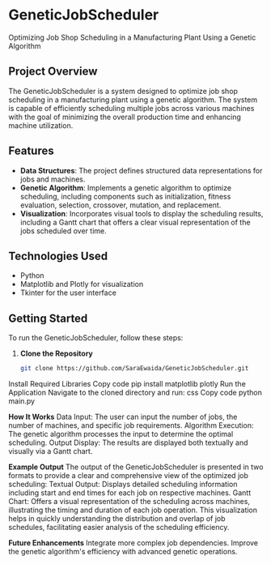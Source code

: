 # GeneticJobScheduler
Optimizing Job Shop Scheduling in a Manufacturing Plant Using a Genetic Algorithm

## Project Overview
The GeneticJobScheduler is a system designed to optimize job shop scheduling in a manufacturing plant using a genetic algorithm. The system is capable of efficiently scheduling multiple jobs across various machines with the goal of minimizing the overall production time and enhancing machine utilization.

## Features
- **Data Structures**: The project defines structured data representations for jobs and machines.
- **Genetic Algorithm**: Implements a genetic algorithm to optimize scheduling, including components such as initialization, fitness evaluation, selection, crossover, mutation, and replacement.
- **Visualization**: Incorporates visual tools to display the scheduling results, including a Gantt chart that offers a clear visual representation of the jobs scheduled over time.

## Technologies Used
- Python
- Matplotlib and Plotly for visualization
- Tkinter for the user interface

## Getting Started
To run the GeneticJobScheduler, follow these steps:
1. **Clone the Repository**
   ```bash
   git clone https://github.com/SaraEwaida/GeneticJobScheduler.git

Install Required Libraries
Copy code
pip install matplotlib plotly
Run the Application Navigate to the cloned directory and run:
css
Copy code
python main.py

**How It Works**
Data Input: The user can input the number of jobs, the number of machines, and specific job requirements.
Algorithm Execution: The genetic algorithm processes the input to determine the optimal scheduling.
Output Display: The results are displayed both textually and visually via a Gantt chart.

**Example Output**
The output of the GeneticJobScheduler is presented in two formats to provide a clear and comprehensive view of the optimized job scheduling:
Textual Output: Displays detailed scheduling information including start and end times for each job on respective machines.
Gantt Chart: Offers a visual representation of the scheduling across machines, illustrating the timing and duration of each job operation. 
This visualization helps in quickly understanding the distribution and overlap of job schedules, facilitating easier analysis of the scheduling efficiency.

**Future Enhancements**
Integrate more complex job dependencies.
Improve the genetic algorithm's efficiency with advanced genetic operations.

